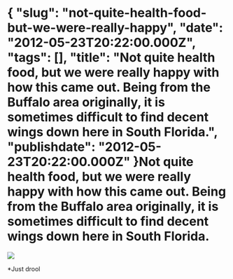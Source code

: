 {
    "slug": "not-quite-health-food-but-we-were-really-happy",
    "date": "2012-05-23T20:22:00.000Z",
    "tags": [],
    "title": "Not quite health food, but we were really happy with how this came out. Being from the Buffalo area originally, it is sometimes difficult to find decent wings down here in South Florida.",
    "publishdate": "2012-05-23T20:22:00.000Z"
}Not quite health food, but we were really happy with how this came out. Being from the Buffalo area originally, it is sometimes difficult to find decent wings down here in South Florida.
==========================================================================================================================================================================================




![](/images/tumblr_m4hslcp9VN1rwd7xgo1_1280.jpg)

\*Just drool

